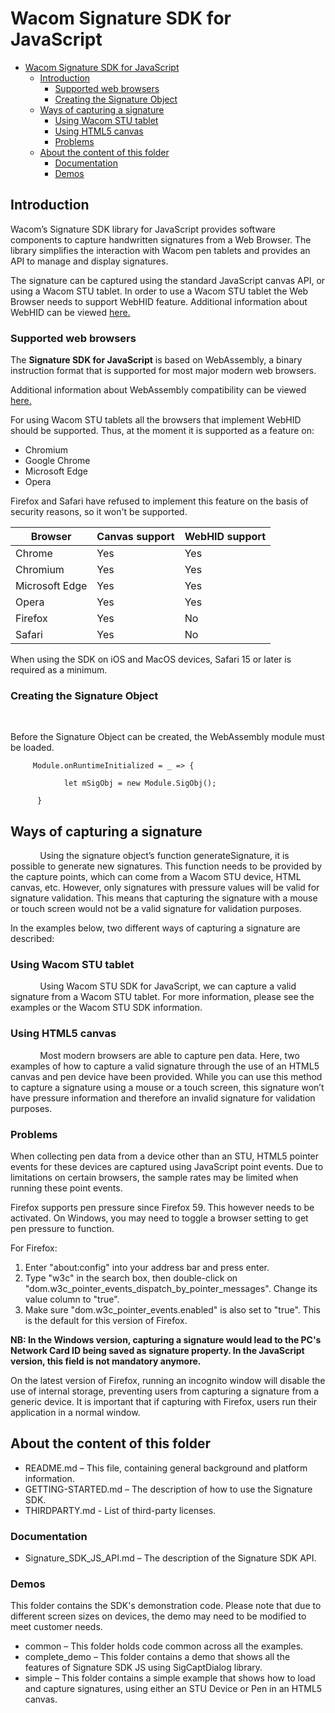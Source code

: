 # Wacom Signature SDK for JavaScript

- [Wacom Signature SDK for JavaScript](#wacom-signature-sdk-for-javascript)
	- [Introduction](#introduction)
		- [Supported web browsers](#supported-web-browsers)
		- [Creating the Signature Object](#creating-the-signature-object)
	- [Ways of capturing a signature](#ways-of-capturing-a-signature)
		- [Using Wacom STU tablet](#using-wacom-stu-tablet)
		- [Using HTML5 canvas](#using-html5-canvas)
		- [Problems](#problems)
	- [About the content of this folder](#about-the-content-of-this-folder)
		- [Documentation](#documentation)
		- [Demos](#demos)

## Introduction

Wacom’s Signature SDK library for JavaScript provides software components to capture handwritten signatures from a Web Browser. 
The library simplifies the interaction with Wacom pen tablets and provides an API to manage and display signatures. 

The signature can be captured using the standard JavaScript canvas API, or using a Wacom STU tablet. In order to use a Wacom STU tablet the Web Browser needs to support WebHID feature.
Additional information about WebHID can be viewed [here.](https://caniuse.com/webhid)

### Supported web browsers

The **Signature SDK for JavaScript** is based on WebAssembly, a binary instruction format that is supported for most major modern web browsers.

Additional information about WebAssembly compatibility can be viewed [here.](https://caniuse.com/wasm)

For using Wacom STU tablets all the browsers that implement WebHID should be supported. Thus, at the moment it is supported as a feature on:

- Chromium
- Google Chrome
- Microsoft Edge
- Opera

Firefox and Safari have refused to implement this feature on the basis of security reasons, so it won't be supported.


| Browser        | Canvas support | WebHID support |
| -------------- | -------------- | -------------- |
| Chrome         | Yes            | Yes            |
| Chromium       | Yes            | Yes            |
| Microsoft Edge | Yes            | Yes            |
| Opera          | Yes            | Yes            |
| Firefox        | Yes            | No             |
| Safari         | Yes            | No             |


When using the SDK on iOS and MacOS devices, Safari 15 or later is required as a minimum. 

### Creating the Signature Object

 

Before the Signature Object can be created, the WebAssembly module must be loaded.

```
     Module.onRuntimeInitialized = _ => {           

            let mSigObj = new Module.SigObj();

      }
```

## Ways of capturing a signature

            Using the signature object’s function generateSignature, it is possible to generate new signatures. This function needs to be provided by the capture points, which can come from a Wacom STU device, HTML canvas, etc. However, only signatures with pressure values will be valid for signature validation. This means that capturing the signature with a mouse or touch screen would not be a valid signature for validation purposes.

In the examples below, two different ways of capturing a signature are described:

### Using Wacom STU tablet

            Using Wacom STU SDK for JavaScript, we can capture a valid signature from a Wacom STU tablet. For more information, please see the examples or the Wacom STU SDK information.

### Using HTML5 canvas

            Most modern browsers are able to capture pen data. Here, two examples of how to capture a valid signature through the use of an HTML5 canvas and pen device have been provided. While you can use this method to capture a signature using a mouse or a touch screen, this signature won’t have pressure information and therefore an invalid signature for validation purposes. 

### Problems

When collecting pen data from a device other than an STU, HTML5 pointer events for these devices are captured using JavaScript point events. Due to limitations on certain browsers, the sample rates may be limited when running these point events. 

Firefox supports pen pressure since Firefox 59. This however needs to be activated. On Windows, you may need to toggle a browser setting to get pen pressure to function.

For Firefox:

1. Enter "about:config" into your address bar and press enter.
2. Type "w3c" in the search box, then double-click on "dom.w3c_pointer_events_dispatch_by_pointer_messages". Change its value column to "true".
3. Make sure "dom.w3c_pointer_events.enabled" is also set to "true". This is the default for this version of Firefox.

**NB: In the Windows version, capturing a signature would lead to the PC's Network Card ID being saved as signature property. In the JavaScript version, this field is not mandatory anymore.**

On the latest version of Firefox, running an incognito window will disable the use of internal storage, preventing users from capturing a signature from a generic device. It is important that if capturing with Firefox, users run their application in a normal window. 

## About the content of this folder

- README.md – This file, containing general background and platform information.
- GETTING-STARTED.md – The description of how to use the Signature SDK. 
- THIRDPARTY.md - List of third-party licenses.

### Documentation

- Signature_SDK_JS_API.md – The description of the Signature SDK API.

### Demos

This folder contains the SDK's demonstration code. Please note that due to different screen sizes on devices, the demo may need to be modified to meet customer needs. 

- common – This folder holds code common across all the examples.
- complete_demo – This folder contains a demo that shows all the features of Signature SDK JS using SigCaptDialog library.
- simple – This folder contains a simple example that shows how to load and capture signatures, using either an STU Device or Pen in an HTML5 canvas.